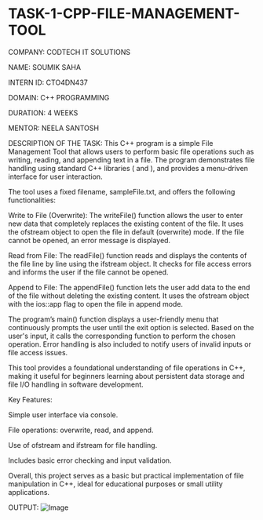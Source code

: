 # TASK-1-CPP-FILE-MANAGEMENT-TOOL

COMPANY: CODTECH IT SOLUTIONS

NAME: SOUMIK SAHA

INTERN ID: CTO4DN437

DOMAIN: C++ PROGRAMMING 

DURATION: 4 WEEKS

MENTOR: NEELA SANTOSH

DESCRIPTION OF THE TASK: 
This C++ program is a simple File Management Tool that allows users to perform basic file operations such as writing, reading, and appending text in a file. The program demonstrates file handling using standard C++ libraries (<iostream> and <fstream>), and provides a menu-driven interface for user interaction.

The tool uses a fixed filename, sampleFile.txt, and offers the following functionalities:

Write to File (Overwrite):
The writeFile() function allows the user to enter new data that completely replaces the existing content of the file. It uses the ofstream object to open the file in default (overwrite) mode. If the file cannot be opened, an error message is displayed.

Read from File:
The readFile() function reads and displays the contents of the file line by line using the ifstream object. It checks for file access errors and informs the user if the file cannot be opened.

Append to File:
The appendFile() function lets the user add data to the end of the file without deleting the existing content. It uses the ofstream object with the ios::app flag to open the file in append mode.

The program’s main() function displays a user-friendly menu that continuously prompts the user until the exit option is selected. Based on the user's input, it calls the corresponding function to perform the chosen operation. Error handling is also included to notify users of invalid inputs or file access issues.

This tool provides a foundational understanding of file operations in C++, making it useful for beginners learning about persistent data storage and file I/O handling in software development.

Key Features:

Simple user interface via console.

File operations: overwrite, read, and append.

Use of ofstream and ifstream for file handling.

Includes basic error checking and input validation.

Overall, this project serves as a basic but practical implementation of file manipulation in C++, ideal for educational purposes or small utility applications.

OUTPUT:
![Image](https://github.com/user-attachments/assets/0bc16d64-5c47-4d3d-8e03-f7b1dbb1a7dd)




